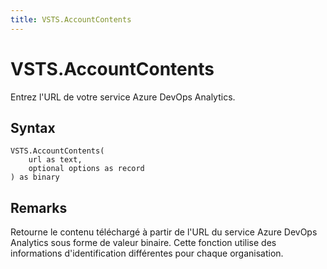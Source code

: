 ```yaml
---
title: VSTS.AccountContents
---
```


# VSTS.AccountContents


Entrez l&#39;URL de votre service Azure DevOps Analytics.


## Syntax

```powerquery
VSTS.AccountContents(
    url as text,
    optional options as record
) as binary
```


## Remarks

Retourne le contenu téléchargé à partir de l'URL du service Azure DevOps Analytics sous forme de valeur binaire. Cette fonction utilise des informations d'identification différentes pour chaque organisation.


